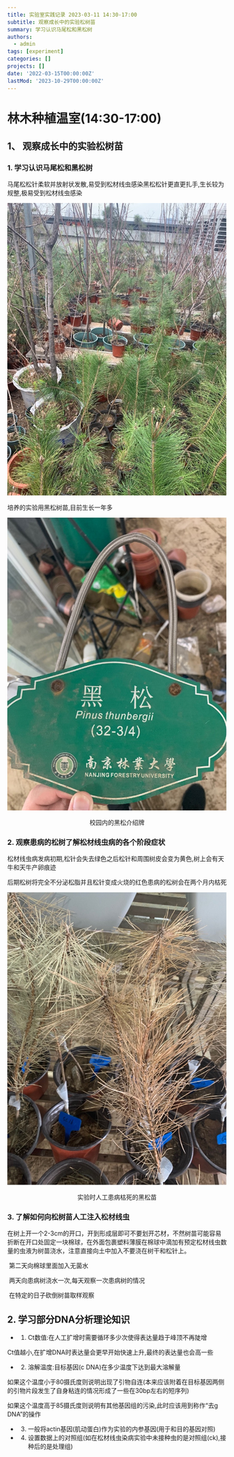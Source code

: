 ```yaml
---
title: 实验室实践记录 2023-03-11 14:30-17:00
subtitle: 观察成长中的实验松树苗
summary: 学习认识马尾松和黑松树
authors:
  - admin
tags: [experiment]
categories: []
projects: []
date: '2022-03-15T00:00:00Z'
lastMod: '2023-10-29T00:00:00Z'
---
```





# 林木种植温室(14:30-17:00)

## **1、**  观察成长中的实验松树苗

### 1. 学习认识马尾松和黑松树

马尾松松针柔软并放射状发散,易受到松材线虫感染黑松松针更直更扎手,生长较为规整,极易受到松材线虫感染

![png](./311-1.png)

培养的实验用黑松树苗,目前生长一年多

 

![png](./311-2.png)

<center>校园内的黑松介绍牌</center>

### 2. 观察患病的松树了解松材线虫病的各个阶段症状

​	松材线虫病发病初期,松针会失去绿色之后松针和周围树皮会变为黄色,树上会有天牛和天牛产卵痕迹

后期松树将完全不分泌松脂并且松针变成火烧的红色患病的松树会在两个月内枯死



 

![png](./311-3.png)

<center>实验时人工患病枯死的黑松苗 </center>

### 3. 了解如何向松树苗人工注入松材线虫

​	在树上开一个2-3cm的开口，开到形成层即可不要划开芯材，不然树苗可能容易折断在开口处固定一块棉球，在外面包裹塑料薄膜在棉球中滴加有预定松材线虫数量的虫液为树苗浇水，注意直接向土中加入不要浇在树干和松针上。

​	第二天向棉球里面加入无菌水

​	两天向患病树浇水一次,每天观察一次患病树的情况

​	在特定的日子砍倒树苗取样观察

 

## **2.**  学习部分DNA分析理论知识

 - 1. Ct数值:在人工扩增时需要循环多少次使得表达量趋于峰顶不再陡增

​	Ct值越小,在扩增DNA时表达量会更早开始快速上升,最终的表达量也会高一些

 - 2. 溶解温度:目标基因(c DNA)在多少温度下达到最大溶解量

​	如果这个温度小于80摄氏度则说明出现了引物自连(本来应该附着在目标基因两侧的引物片段发生了自身粘连的情况形成了一些在30bp左右的短序列)

​	如果这个温度高于85摄氏度则说明有其他基因组的污染,此时应该用到称作“去g DNA”的操作

- 3. 一般将actin基因(肌动蛋白)作为实验的内参基因(用于和目的基因对照)
- 4. 设置数据上的对照组(如在松材线虫染病实验中未接种虫的是对照组(ck),接种后的是处理组)
